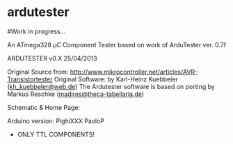# ardutester

#Work in progress...

An ATmega328 µC Component Tester based on work of ArduTester ver. 0.7f 

ARDUTESTER v0.X 25/04/2013
 
 Original Source from:        http://www.mikrocontroller.net/articles/AVR-Transistortester
 Original Software:           by Karl-Heinz Kuebbeler (kh_kuebbeler@web.de)
                              The Ardutester software is based on porting by Markus Reschke (madires@theca-tabellaria.de) 
 
 Schematic & Home Page:       
 
 Arduino version:             PighiXXX
                              PaoloP 
 
 - ONLY TTL COMPONENTS!
